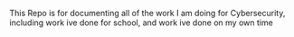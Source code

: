 This Repo is for documenting all of the work I am doing for Cybersecurity, including work ive done for school, and work ive done on my own time
